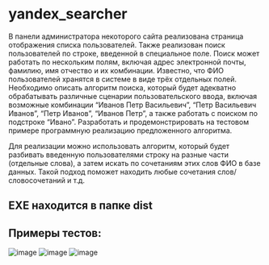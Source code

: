 ﻿# yandex_searcher
В панели администратора некоторого сайта реализована страница отображения списка пользователей. Также реализован поиск пользователей по строке, введенной в специальное поле. Поиск может работать по нескольким полям, включая адрес электронной почты, фамилию, имя отчество и их комбинации. Известно, что ФИО пользователей хранятся в системе в виде трёх отдельных полей. Необходимо описать алгоритм поиска, который будет адекватно обрабатывать различные сценарии пользовательского ввода, включая возможные комбинации “Иванов Петр Васильевич”, “Петр Васильевич Иванов”, “Петр Иванов”, “Иванов Петр”, а также работать с поиском по подстроке “Ивано”. Разработать и продемонстрировать на тестовом примере программную реализацию предложенного алгоритма.

Для реализации можно использовать алгоритм, который будет разбивать введенную пользователями строку на разные части (отдельные слова), а затем искать по сочетаниям этих слов ФИО в базе данных. Такой подход поможет находить любые сочетания слов/словосочетаний и т.д.
## EXE находится в папке dist

## Примеры тестов:
![image](https://github.com/MontelnV/yandex_searcher/assets/139653630/88dc025a-a128-4273-a3d4-ac0143074d24)
![image](https://github.com/MontelnV/yandex_searcher/assets/139653630/cfb80083-66cf-4c92-9851-8e21a826ac92)
![image](https://github.com/MontelnV/yandex_searcher/assets/139653630/496e2f09-3118-4908-9ee9-e92dfd702475)

